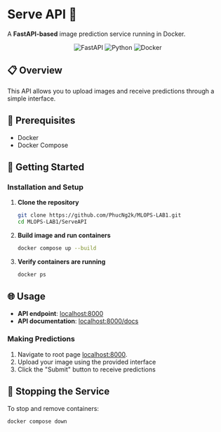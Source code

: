# Serve API 🚀

A **FastAPI-based** image prediction service running in Docker.

<div align="center">
  <img src="https://img.shields.io/badge/FastAPI-005571?style=for-the-badge&logo=fastapi" alt="FastAPI" />
  <img src="https://img.shields.io/badge/Python-3776AB?style=for-the-badge&logo=python&logoColor=white" alt="Python" />
  <img src="https://img.shields.io/badge/Docker-2496ED?style=for-the-badge&logo=docker&logoColor=white" alt="Docker" />
</div>


## 📋 Overview

This API allows you to upload images and receive predictions through a simple interface.

## 🔧 Prerequisites

- Docker
- Docker Compose

## 🚀 Getting Started

### Installation and Setup

1. **Clone the repository**
   ```bash
   git clone https://github.com/PhucNg2k/MLOPS-LAB1.git
   cd MLOPS-LAB1/ServeAPI
   ```

2. **Build image and run containers**
   ```bash
   docker compose up --build
   ```

3. **Verify containers are running**
   ```bash
   docker ps
   ```

## 🌐 Usage

- **API endpoint**: [localhost:8000](http://localhost:8000)
- **API documentation**: [localhost:8000/docs](http://localhost:8000/docs)

### Making Predictions

1. Navigate to root page [localhost:8000](http://localhost:8000).
2. Upload your image using the provided interface
3. Click the "Submit" button to receive predictions

## 🛑 Stopping the Service

To stop and remove containers:

```bash
docker compose down
```

